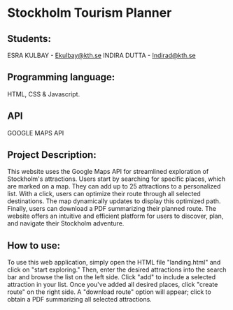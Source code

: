 # Stockholm Tourism Planner 

## Students: 

ESRA KULBAY - Ekulbay@kth.se
INDIRA DUTTA - Indirad@kth.se

## Programming language:

HTML, CSS & Javascript. 

## API

GOOGLE MAPS API

## Project Description:


This website uses the Google Maps API for streamlined exploration of Stockholm's attractions. Users start by searching for specific places, which are marked on a map. They can add up to 25 attractions to a personalized list. With a click, users can optimize their route through all selected destinations. The map dynamically updates to display this optimized path. Finally, users can download a PDF summarizing their planned route. The website offers an intuitive and efficient platform for users to discover, plan, and navigate their Stockholm adventure.

## How to use: 

To use this web application, simply open the HTML file "landing.html" and click on "start exploring." Then, enter the desired attractions into the search bar and browse the list on the left side. Click "add" to include a selected attraction in your list. Once you've added all desired places, click "create route" on the right side. A "download route" option will appear; click to obtain a PDF summarizing all selected attractions.


